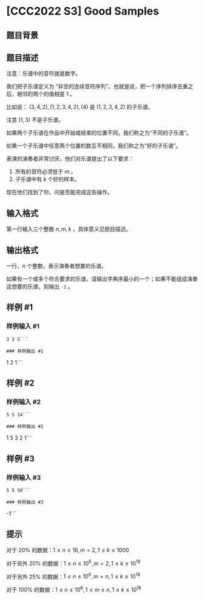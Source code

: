# [CCC2022 S3] Good Samples

## 题目背景



## 题目描述

注意：乐谱中的音符就是数字。

我们把子乐谱定义为 “非空的连续音符序列”。也就是说，把一个序列排序去重之后，相邻的两个的值相差 $1$ 。

比如说：
$(3,4,2),(1,2,3,4,2),(4)$ 是 $(1,2,3,4,2)$ 的子乐谱。

注意 $(1,3)$ 不是子乐谱。

如果两个子乐谱在作品中开始或结束的位置不同，我们称之为“不同的子乐谱”。

如果一个子乐谱中任意两个位置的数互不相同，我们称之为“好的子乐谱”。

表演的演奏者非常讨厌，他们对乐谱提出了以下要求：

1. 所有的音符必须低于 $m$ 。
2. 子乐谱中有 $k$ 个好的样本。

现在他们找到了你，问是否能完成这些操作。

## 输入格式

第一行输入三个整数 $n,m,k$ ，具体意义见题目描述。

## 输出格式

一行，$n$ 个整数，表示演奏者想要的乐谱。

如果有一个或多个符合要求的乐谱，请输出字典序最小的一个；如果不能组成演奏这想要的乐谱，则输出 `-1` 。

## 样例 #1

### 样例输入 #1
```
3 2 5```

### 样例输出 #1

```
1 2 1```

## 样例 #2

### 样例输入 #2
```
5 5 14```

### 样例输出 #2

```
1 5 3 2 1```

## 样例 #3

### 样例输入 #3
```
5 5 50```

### 样例输出 #3

```
-1```

## 提示

对于 $20\%$ 的数据：$1\le n\le 16,m=2,1\le k\le 1000$

对于另外 $20\%$ 的数据：$1\le n\le 10^6,m=2,1\le k\le 10^{18}$

对于另外 $25\%$ 的数据：$1\le n\le 10^6,m=n,1\le k\le 10^{18}$

对于 $100\%$ 的数据：$1\le n\le 10^6,1\le m\le n,1\le k\le 10^{18}$
